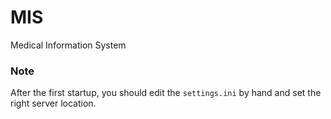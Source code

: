 # MIS
Medical Information System

### Note
After the first startup, you should edit the `settings.ini` by hand and set the right server location.
